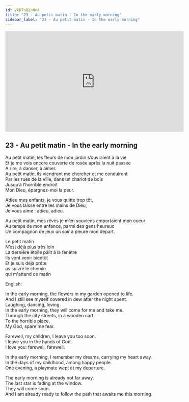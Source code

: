 ```yaml
---
id: VkD7nQ2nNoA
title: "23 - Au petit matin - In the early morning"
sidebar_label: "23 - Au petit matin - In the early morning"
---
```


<div class="video-float-container">
  <iframe
    width="560"
    height="315"
    src="https://www.youtube.com/embed/VkD7nQ2nNoA"
    title="YouTube video player"
    frameborder="0"
    allow="accelerometer; autoplay; clipboard-write; encrypted-media; gyroscope; picture-in-picture; web-share"
    referrerpolicy="strict-origin-when-cross-origin"
    allowfullscreen
  ></iframe>
</div>

## 23 - Au petit matin - In the early morning

Au petit matin, les fleurs de mon jardin s’ouvraient à la vie  
Et je me vois encore couverte de rosée après la nuit passée  
A rire, à danser, à aimer.  
Au petit matin, ils viendront me chercher et me conduiront  
Par les rues de la ville, dans un chariot de bois  
Jusqu’à l’horrible endroit  
Mon Dieu, épargnez-moi la peur.

Adieu mes enfants, je vous quitte trop tôt,  
Je vous laisse entre les mains de Dieu,  
Je vous aime : adieu, adieu.

Au petit matin, mes rêves je m’en souviens emportaient mon coeur  
Au temps de mon enfance, parmi des gens heureux  
Un compagnon de jeux un soir a pleuré mon départ.

  
Le petit matin  
N’est déjà plus très loin  
La dernière étoile pâlit à la fenêtre  
Ils vont venir bientôt  
Et je suis déjà prête  
as suivre le chemin  
qui m'attend ce matin

English:

In the early morning, the flowers in my garden opened to life.  
And I still see myself covered in dew after the night spent.  
Laughing, dancing, loving.  
In the early morning, they will come for me and take me.  
Through the city streets, in a wooden cart.  
To the horrible place.  
My God, spare me fear.

Farewell, my children, I leave you too soon.  
I leave you in the hands of God.  
I love you: farewell, farewell.

In the early morning, I remember my dreams, carrying my heart away.  
In the days of my childhood, among happy people.  
One evening, a playmate wept at my departure.

The early morning is already not far away.  
The last star is fading at the window.  
They will come soon.  
And I am already ready to follow the path that awaits me this morning.
